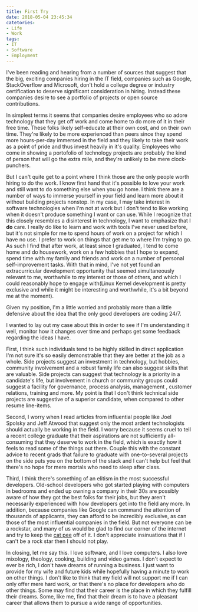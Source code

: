```yaml
---
title: First Try
date: 2018-05-04 23:45:34
catetories:
- Life
- Work
tags: 
- IT
- Software
- Employment
---
```


I've been reading and hearing from a number of sources that suggest that the big, exciting companies hiring in the IT field, companies such as Google, StackOverflow and Microsoft, don't hold a college degree or industry certification to deserve significant consideration in hiring. Instead these companies desire to see a portfolio of projects or open source contributions.  

In simplest terms it seems that companies desire employees who so adore technology that they get off work and come home to do more of it in their free time. These folks likely self-educate at their own cost, and on their own time. They're likely to be more experienced than peers since they spend more hours-per-day immersed in the field and they likely to take their work as a point of pride and thus invest heavily in it's quality. Employees who come in showing a portofolio of technology projects are probably the kind of person that will go the extra mile, and they're unlikely to be mere clock-punchers.
 
But I can't quite get to a point where I think those are the only people worth hiring to do the work. I know first hand that it's possible to love your work and still want to do something else when you go home. I think there are a number of ways to immerse yourself in your field and learn more about it without building projects nonstop. In my case, I may take interest in software technologies when I'm not at work but I don't tend to like working when it doesn't produce something I want or can use. While I recognize that this closely resembles a disinterest in technology, I want to emphasize that I **do** care. I really do like to learn and work with tools I've never used before, but it's not simple for me to spend hours of work on a project for which I have no use. I prefer to work on things that get me to where I'm trying to go. As such I find that after work, at least since I graduated, I tend to come home and do housework, work on a few hobbies that I hope to expand, spend time with my family and friends and work on a number of personal self-improvement tasks. With that in mind, I've not yet found an extracurricular development opportunity that seemed simultaneously relevant to me, worthwhile to my interest or those of others, and which I could reasonably hope to engage with(Linux Kernel development is pretty exclusive and while it might be interesting and worthwhile, it's a bit beyond me at the moment).

Given my position, I'm a little worried and probably more than a little defensive about the idea that the only good developers are coding 24/7. 

I wanted to lay out my case about this in order to see if I'm understanding it well, monitor how it changes over time and perhaps get some feedback regarding the ideas I have. 

First, I think such individuals tend to be highly skilled in direct application I'm not sure it's so easily demonstrable that they are better at the job as a whole. Side projects suggest an investment in technology, but hobbies, community involvement and a robust family life can also suggest skills that are valuable.  Side projects can suggest that technology is a priority in a candidate's life, but involvement in church or community groups could suggest a facility for governance, process analysis, management , customer relations, training and more. My point is that I don't think technical side projects are suggestive of a superior candidate, when compared to other resume line-items.

Second, I worry when I read articles from influential people like Joel Spolsky and Jeff Atwood that suggest only the most ardent technologists should actually be working in the field. I worry because it seems cruel to tell a recent college graduate that their aspirations are not sufficiently all-consuming that they deserve to work in the field, which is exactly how it feels to read some of the things out there. Couple this with the constant advice to recent grads that failure to graduate with one-to-several projects on the side puts you on the bottom of the stack and I can't help but feel that there's no hope for mere mortals who need to sleep after class.

Third, I think there's something of an elitism in the most successful developers. Old-school developers who got started playing with computers in bedrooms and ended up owning a company in their 30s are possibly aware of how they got the best folks for their jobs, but they aren't necessarily experienced with how developers get into the field any more. In addition, because companies like Google can command the attention of thousands of applicants, they can afford to be incredibly exclusive, as can those of the most influential companies in the field. But not everyone can be a rockstar, and many of us would be glad to find our corner of the internet and try to keep the [cat pee](https://www.stilldrinking.org/programming-sucks) off of it. I don't appreciate insinuations that if I can't be a rock star then I should not play.

In closing, let me say this. I love software, and I love computers. I also love mixology, theology, cooking, building and video games. I don't expect to ever be rich, I don't have dreams of running a business. I just want to provide for my wife and future kids while hopefully having a minute to work on other things. I don't like to think that my field will not support me if I can only offer mere hard work, or that there's no place for developers who do other things.  Some may find that their career is the place in which they fulfill their dreams. Some, like me, find that their dream is to have a pleasant career that allows them to pursue a wide range of opportunities.
<!--stackedit_data:
eyJoaXN0b3J5IjpbLTQ5Mzg3NzI4Niw0OTg3NzI4NDIsLTE5MT
I4MDE5OV19
-->